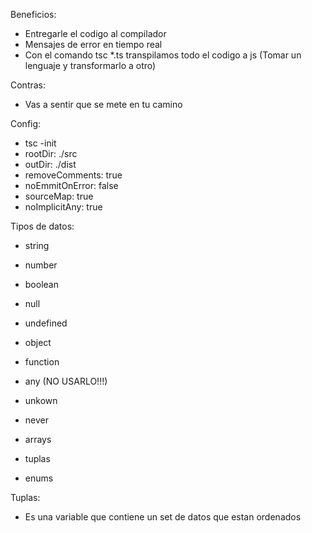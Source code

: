 Beneficios: 
- Entregarle el codigo al compilador
- Mensajes de error en tiempo real
- Con el comando tsc *.ts transpilamos todo el codigo a js (Tomar un lenguaje y transformarlo a otro)

Contras:
- Vas a sentir que se mete en tu camino

Config:
- tsc -init
- rootDir: ./src
- outDir: ./dist
- removeComments: true
- noEmmitOnError: false
- sourceMap: true
- noImplicitAny: true

Tipos de datos:
- string
- number
- boolean
- null
- undefined
- object
- function

- any (NO USARLO!!!)
- unkown
- never
- arrays
- tuplas
- enums

Tuplas:
- Es una variable que contiene un set de datos que estan ordenados